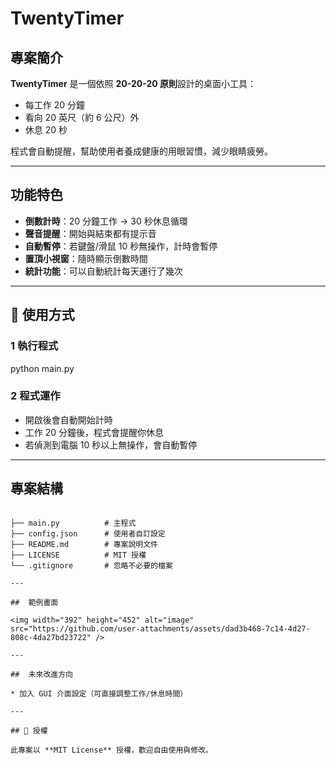 # TwentyTimer 

##  專案簡介
**TwentyTimer** 是一個依照 **20-20-20 原則**設計的桌面小工具：  
- 每工作 20 分鐘  
- 看向 20 英尺（約 6 公尺）外  
- 休息 20 秒  

程式會自動提醒，幫助使用者養成健康的用眼習慣，減少眼睛疲勞。  

---

##  功能特色
-  **倒數計時**：20 分鐘工作 → 30 秒休息循環  
-  **聲音提醒**：開始與結束都有提示音  
-  **自動暫停**：若鍵盤/滑鼠 10 秒無操作，計時會暫停  
-  **置頂小視窗**：隨時顯示倒數時間
-  **統計功能**：可以自動統計每天運行了幾次

---

## 🚀 使用方式


### 1 執行程式

python main.py


### 2 程式運作

* 開啟後會自動開始計時
* 工作 20 分鐘後，程式會提醒你休息
* 若偵測到電腦 10 秒以上無操作，會自動暫停

---


##  專案結構

```

├── main.py          # 主程式
├── config.json      # 使用者自訂設定
├── README.md        # 專案說明文件
├── LICENSE          # MIT 授權
└── .gitignore       # 忽略不必要的檔案

---

##  範例畫面

<img width="392" height="452" alt="image" src="https://github.com/user-attachments/assets/dad3b468-7c14-4d27-808c-4da27bd23722" />

---

##  未來改進方向

* 加入 GUI 介面設定（可直接調整工作/休息時間）

---

## 📜 授權

此專案以 **MIT License** 授權，歡迎自由使用與修改。
